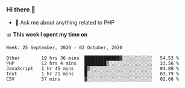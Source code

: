 ### Hi there 👋

<!--
**mustafaculban/mustafaculban** is a ✨ _special_ ✨ repository because its `README.md` (this file) appears on your GitHub profile.

Here are some ideas to get you started:

- 🌱 I’m currently learning ...
- 👯 I’m looking to collaborate on ...
- 🤔 I’m looking for help with ...
- 📫 How to reach me: ...
- 😄 Pronouns: ...
- ⚡ Fun fact: ...

-->
- 💬 Ask me about anything related to PHP


📊 **This week I spent my time on**
<!--START_SECTION:waka-->
```text
Week: 25 September, 2020 - 02 October, 2020

Other        19 hrs 36 mins  █████████████▓░░░░░░░░░░░   54.53 % 
PHP          12 hrs 4 mins   ████████▒░░░░░░░░░░░░░░░░   33.56 % 
JavaScript   1 hr 45 mins    █▒░░░░░░░░░░░░░░░░░░░░░░░   04.89 % 
Text         1 hr 21 mins    █░░░░░░░░░░░░░░░░░░░░░░░░   03.79 % 
CSV          57 mins         ▓░░░░░░░░░░░░░░░░░░░░░░░░   02.68 % 
```
<!--END_SECTION:waka-->
